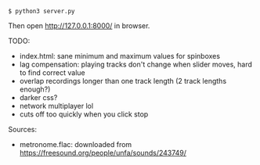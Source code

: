 ```
$ python3 server.py
```

Then open http://127.0.0.1:8000/ in browser.

TODO:
- index.html: sane minimum and maximum values for spinboxes
- lag compensation: playing tracks don't change when slider moves, hard to find correct value
- overlap recordings longer than one track length (2 track lengths enough?)
- darker css?
- network multiplayer lol
- cuts off too quickly when you click stop

Sources:
- metronome.flac: downloaded from https://freesound.org/people/unfa/sounds/243749/
